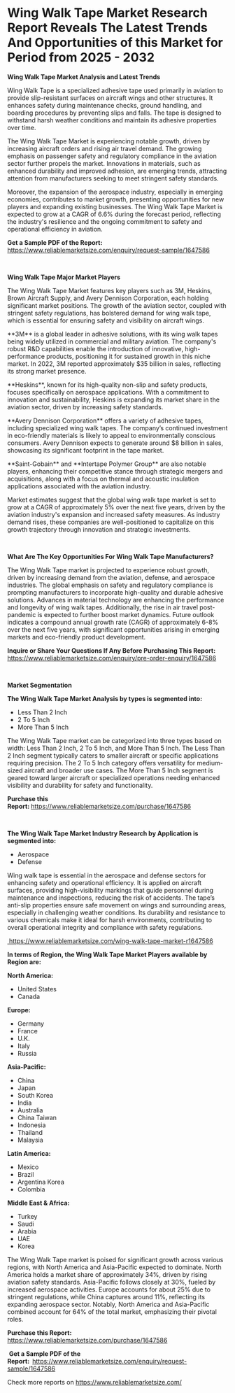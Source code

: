 <p><h1>Wing Walk Tape Market Research Report Reveals The Latest Trends And Opportunities of this Market for Period from 2025 - 2032</h1></p><p><strong>Wing Walk Tape Market Analysis and Latest Trends</strong></p>
<p><p>Wing Walk Tape is a specialized adhesive tape used primarily in aviation to provide slip-resistant surfaces on aircraft wings and other structures. It enhances safety during maintenance checks, ground handling, and boarding procedures by preventing slips and falls. The tape is designed to withstand harsh weather conditions and maintain its adhesive properties over time.</p><p>The Wing Walk Tape Market is experiencing notable growth, driven by increasing aircraft orders and rising air travel demand. The growing emphasis on passenger safety and regulatory compliance in the aviation sector further propels the market. Innovations in materials, such as enhanced durability and improved adhesion, are emerging trends, attracting attention from manufacturers seeking to meet stringent safety standards.</p><p>Moreover, the expansion of the aerospace industry, especially in emerging economies, contributes to market growth, presenting opportunities for new players and expanding existing businesses. The Wing Walk Tape Market is expected to grow at a CAGR of 6.6% during the forecast period, reflecting the industry's resilience and the ongoing commitment to safety and operational efficiency in aviation.</p></p>
<p><strong>Get a Sample PDF of the Report:&nbsp;</strong> <a href="https://www.reliablemarketsize.com/enquiry/request-sample/1647586?utm_campaign=1901&utm_medium=2&utm_source=Github&utm_content=ia&utm_term=30012025&utm_id=wing-walk-tape">https://www.reliablemarketsize.com/enquiry/request-sample/1647586</a></p>
<p>&nbsp;</p>
<p><strong>Wing Walk Tape Major Market Players</strong></p>
<p><p>The Wing Walk Tape Market features key players such as 3M, Heskins, Brown Aircraft Supply, and Avery Dennison Corporation, each holding significant market positions. The growth of the aviation sector, coupled with stringent safety regulations, has bolstered demand for wing walk tape, which is essential for ensuring safety and visibility on aircraft wings.</p><p>**3M** is a global leader in adhesive solutions, with its wing walk tapes being widely utilized in commercial and military aviation. The company's robust R&D capabilities enable the introduction of innovative, high-performance products, positioning it for sustained growth in this niche market. In 2022, 3M reported approximately $35 billion in sales, reflecting its strong market presence.</p><p>**Heskins**, known for its high-quality non-slip and safety products, focuses specifically on aerospace applications. With a commitment to innovation and sustainability, Heskins is expanding its market share in the aviation sector, driven by increasing safety standards.</p><p>**Avery Dennison Corporation** offers a variety of adhesive tapes, including specialized wing walk tapes. The company’s continued investment in eco-friendly materials is likely to appeal to environmentally conscious consumers. Avery Dennison expects to generate around $8 billion in sales, showcasing its significant footprint in the tape market.</p><p>**Saint-Gobain** and **Intertape Polymer Group** are also notable players, enhancing their competitive stance through strategic mergers and acquisitions, along with a focus on thermal and acoustic insulation applications associated with the aviation industry.</p><p>Market estimates suggest that the global wing walk tape market is set to grow at a CAGR of approximately 5% over the next five years, driven by the aviation industry's expansion and increased safety measures. As industry demand rises, these companies are well-positioned to capitalize on this growth trajectory through innovation and strategic investments.</p></p>
<p>&nbsp;</p>
<p><strong>What Are The Key Opportunities For Wing Walk Tape Manufacturers?</strong></p>
<p><p>The Wing Walk Tape market is projected to experience robust growth, driven by increasing demand from the aviation, defense, and aerospace industries. The global emphasis on safety and regulatory compliance is prompting manufacturers to incorporate high-quality and durable adhesive solutions. Advances in material technology are enhancing the performance and longevity of wing walk tapes. Additionally, the rise in air travel post-pandemic is expected to further boost market dynamics. Future outlook indicates a compound annual growth rate (CAGR) of approximately 6-8% over the next five years, with significant opportunities arising in emerging markets and eco-friendly product development.</p></p>
<p><strong>Inquire or Share Your Questions If Any Before Purchasing This Report:</strong> <a href="https://www.reliablemarketsize.com/enquiry/pre-order-enquiry/1647586?utm_campaign=1901&utm_medium=2&utm_source=Github&utm_content=ia&utm_term=30012025&utm_id=wing-walk-tape">https://www.reliablemarketsize.com/enquiry/pre-order-enquiry/1647586</a></p>
<p>&nbsp;</p>
<p><strong>Market Segmentation</strong></p>
<p><strong>The Wing Walk Tape Market Analysis by types is segmented into:</strong></p>
<p><ul><li>Less Than 2 Inch</li><li>2 To 5 Inch</li><li>More Than 5 Inch</li></ul></p>
<p><p>The Wing Walk Tape market can be categorized into three types based on width: Less Than 2 Inch, 2 To 5 Inch, and More Than 5 Inch. The Less Than 2 Inch segment typically caters to smaller aircraft or specific applications requiring precision. The 2 To 5 Inch category offers versatility for medium-sized aircraft and broader use cases. The More Than 5 Inch segment is geared toward larger aircraft or specialized operations needing enhanced visibility and durability for safety and functionality.</p></p>
<p><strong>Purchase this Report:&nbsp;</strong><a href="https://www.reliablemarketsize.com/purchase/1647586?utm_campaign=1901&utm_medium=2&utm_source=Github&utm_content=ia&utm_term=30012025&utm_id=wing-walk-tape">https://www.reliablemarketsize.com/purchase/1647586</a></p>
<p>&nbsp;</p>
<p><strong>The Wing Walk Tape Market Industry Research by Application is segmented into:</strong></p>
<p><ul><li>Aerospace</li><li>Defense</li></ul></p>
<p><p>Wing walk tape is essential in the aerospace and defense sectors for enhancing safety and operational efficiency. It is applied on aircraft surfaces, providing high-visibility markings that guide personnel during maintenance and inspections, reducing the risk of accidents. The tape’s anti-slip properties ensure safe movement on wings and surrounding areas, especially in challenging weather conditions. Its durability and resistance to various chemicals make it ideal for harsh environments, contributing to overall operational integrity and compliance with safety regulations.</p></p>
<p><a href="https://www.reliablemarketsize.com/wing-walk-tape-market-r1647586?utm_campaign=1901&utm_medium=2&utm_source=Github&utm_content=ia&utm_term=30012025&utm_id=wing-walk-tape">&nbsp;https://www.reliablemarketsize.com/wing-walk-tape-market-r1647586</a></p>
<p><strong>In terms of Region, the Wing Walk Tape Market Players available by Region are:</strong></p>
<p>
    <p> <strong> North America: </strong>
        <ul>
            <li>United States</li>
            <li>Canada</li>
        </ul>
        </p> 
    <p> <strong> Europe: </strong>
        <ul>
            <li>Germany</li>
            <li>France</li>
            <li>U.K.</li>
            <li>Italy</li>
            <li>Russia</li>
        </ul>
        </p> 
    <p> <strong> Asia-Pacific: </strong>
        <ul>
            <li>China</li>
            <li>Japan</li>
            <li>South Korea</li>
            <li>India</li>
            <li>Australia</li>
            <li>China Taiwan</li>
            <li>Indonesia</li>
            <li>Thailand</li>
            <li>Malaysia</li>
        </ul>
        </p> 
    <p> <strong> Latin America: </strong>
        <ul>
            <li>Mexico</li>
            <li>Brazil</li>
            <li>Argentina Korea</li>
            <li>Colombia</li>
        </ul>
        </p> 
    <p> <strong> Middle East & Africa: </strong>
        <ul>
            <li>Turkey</li>
            <li>Saudi</li>
            <li>Arabia</li>
            <li>UAE</li>
            <li>Korea</li>
        </ul>
    </p>
    </p>
<p><p>The Wing Walk Tape market is poised for significant growth across various regions, with North America and Asia-Pacific expected to dominate. North America holds a market share of approximately 34%, driven by rising aviation safety standards. Asia-Pacific follows closely at 30%, fueled by increased aerospace activities. Europe accounts for about 25% due to stringent regulations, while China captures around 11%, reflecting its expanding aerospace sector. Notably, North America and Asia-Pacific combined account for 64% of the total market, emphasizing their pivotal roles.</p></p>
<p><strong>Purchase this Report: </strong><a href="https://www.reliablemarketsize.com/purchase/1647586?utm_campaign=1901&utm_medium=2&utm_source=Github&utm_content=ia&utm_term=30012025&utm_id=wing-walk-tape">https://www.reliablemarketsize.com/purchase/1647586</a></p>
<p>&nbsp;<strong>Get a Sample PDF of the Report:&nbsp;&nbsp;</strong><a href="https://www.reliablemarketsize.com/enquiry/request-sample/1647586?utm_campaign=1901&utm_medium=2&utm_source=Github&utm_content=ia&utm_term=30012025&utm_id=wing-walk-tape">https://www.reliablemarketsize.com/enquiry/request-sample/1647586</a></p>
<p><strong></strong></p>
<p>Check more reports on <a href="https://www.reliablemarketsize.com/?utm_campaign=1901&utm_medium=2&utm_source=Github&utm_content=ia&utm_term=30012025&utm_id=wing-walk-tape">https://www.reliablemarketsize.com/</a></p>